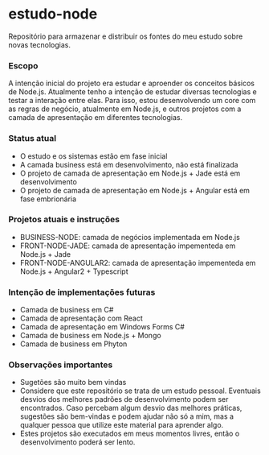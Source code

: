 # estudo-node
Repositório para armazenar e distribuir os fontes do meu estudo sobre novas tecnologias.

### Escopo
A intenção inicial do projeto era estudar e aproender os conceitos básicos de Node.js.
Atualmente tenho a intenção de estudar diversas tecnologias e testar a interação entre elas.
Para isso, estou desenvolvendo um core com as regras de negócio, atualmente em Node.js,
e outros projetos com a camada de apresentação em diferentes tecnologias.

### Status atual
  - O estudo e os sistemas estão em fase inicial
  - A camada business está em desenvolvimento, não está finalizada
  - O projeto de camada de apresentação em Node.js + Jade está em desenvolvimento
  - O projeto de camada de apresentação em Node.js + Angular está em fase embrionária

### Projetos atuais e instruções
  - BUSINESS-NODE: camada de negócios implementada em Node.js
  - FRONT-NODE-JADE: camada de apresentação impementeda em Node.js + Jade
  - FRONT-NODE-ANGULAR2: camada de apresentação impementeda em Node.js + Angular2 + Typescript


### Intenção de implementações futuras
  - Camada de business em C#
  - Camada de apresentação com React
  - Camada de apresentação em Windows Forms C#
  - Camada de business em Node.js + Mongo
  - Camada de business em Phyton

### Observações importantes
  - Sugetões são muito bem vindas
  - Considere que este repositório se trata de um estudo pessoal. Eventuais desvios dos melhores padrões de desenvolvimento podem ser encontrados. Caso percebam algum desvio das melhores práticas, sugestões são bem-vindas e podem ajudar não só a mim, mas a qualquer pessoa que utilize este material para aprender algo.
  - Estes projetos são executados em meus momentos livres, então o desenvolvimento poderá ser lento.
